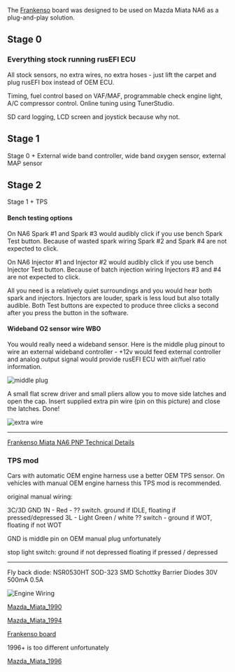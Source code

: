 
The [Frankenso](Hardware-Frankenso) board was designed to be used on Mazda Miata NA6 as a plug-and-play solution.

## Stage 0

### Everything stock running rusEFI ECU
All stock sensors, no extra wires, no extra hoses - just lift the carpet and plug rusEFI box instead of OEM ECU.  

Timing, fuel control based on VAF/MAF, programmable check engine light, A/C compressor control. Online tuning using TunerStudio.

SD card logging, LCD screen and joystick because why not.

## Stage 1
Stage 0 + External wide band controller, wide band oxygen sensor, external MAP sensor

## Stage 2
Stage 1 + TPS 

#### Bench testing options
On NA6 Spark #1 and Spark #3 would audibly click if you use bench Spark Test button.
Because of wasted spark wiring Spark #2 and Spark #4 are not expected to click.

On NA6 Injector #1 and Injector #2 would audibly click if you use bench Injector Test button.
Because of batch injection wiring Injectors #3 and #4 are not expected to click.

All you need is a relatively quiet surroundings and you would hear both spark and injectors. Injectors
are louder, spark is less loud but also totally audible. Both Test buttons are expected to
produce three clicks a second after you press the button in the software.

#### Wideband O2 sensor wire WBO

You would really need a wideband sensor. Here is the middle plug pinout to wire an external wideband controller - +12v would feed external controller and analog output signal would provide rusEFI ECU with air/fuel ratio information.

![middle plug](installations/MazdaMiataNA6_Frankenso_pnp/Frankenso_MazdaMiataNA6_pnp_middle_plug_0_2.png)

A small flat screw driver and small pliers allow you to move side latches and open the cap.
Insert supplied extra pin wire (pin on this picture) and close the latches. Done!

![extra wire](latches_open_J_wbo_added.jpg)
 

-----------------------------------
[Frankenso Miata NA6 PNP Technical Details](Frankenso-MazdaMiataNA6-pnp-board-wiring)


### TPS mod
Cars with automatic OEM engine harness use a better OEM TPS sensor.
On vehicles with manual OEM engine harness this TPS mod is recommended.

original manual wiring:

3C/3D GND
1N - Red - ?? switch. ground if IDLE, floating if pressed/depressed
3L - Light Green / white ?? switch - ground if WOT, floating if not WOT

GND is middle pin on OEM manual plug unfortunately


stop light switch:
ground if not depressed
floating if pressed / depressed

-----------------------------------


Fly back diode:
NSR0530HT SOD-323 SMD Schottky Barrier Diodes 30V 500mA 0.5A


![Engine Wiring](OEM-Docs/Mazda/1990_Miata/1990_mazda_miata_us_wiring.png)

[Mazda_Miata_1990](Mazda-Miata-1990)

[Mazda_Miata_1994](Mazda-Miata-1994)

[Frankenso board](Hardware-Frankenso)

1996+ is too different unfortunately

[Mazda_Miata_1996](Mazda-Miata-1996)
